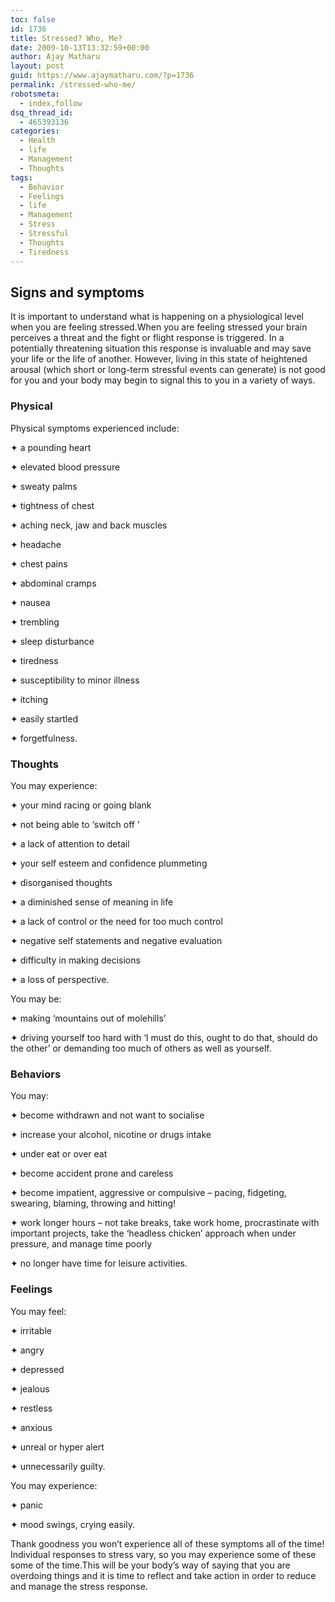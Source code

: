 ```yaml
---
toc: false
id: 1736
title: Stressed? Who, Me?
date: 2009-10-13T13:32:59+00:00
author: Ajay Matharu
layout: post
guid: https://www.ajaymatharu.com/?p=1736
permalink: /stressed-who-me/
robotsmeta:
  - index,follow
dsq_thread_id:
  - 465393136
categories:
  - Health
  - life
  - Management
  - Thoughts
tags:
  - Behavior
  - Feelings
  - life
  - Management
  - Stress
  - Stressful
  - Thoughts
  - Tiredness
---
```

## Signs and symptoms

It is important to understand what is happening on a physiological level when you are feeling stressed.When you are feeling stressed your brain perceives a threat and the fight or flight response is triggered. In a potentially threatening situation this response is invaluable and may save your life or the life of another. However, living in this state of heightened arousal (which short or long-term stressful events can generate) is not good for you and your body may begin to signal this to you in a variety of ways.

### Physical

Physical symptoms experienced include:
  
✦ a pounding heart
  
✦ elevated blood pressure
  
✦ sweaty palms
  
✦ tightness of chest
  
✦ aching neck, jaw and back muscles
  
✦ headache
  
✦ chest pains
  
✦ abdominal cramps
  
✦ nausea
  
✦ trembling
  
✦ sleep disturbance
  
✦ tiredness
  
✦ susceptibility to minor illness
  
✦ itching
  
✦ easily startled
  
✦ forgetfulness.

### Thoughts

You may experience:
  
✦ your mind racing or going blank
  
✦ not being able to ‘switch off ’
  
✦ a lack of attention to detail
  
✦ your self esteem and confidence plummeting
  
✦ disorganised thoughts
  
✦ a diminished sense of meaning in life
  
✦ a lack of control or the need for too much control
  
✦ negative self statements and negative evaluation
  
✦ difficulty in making decisions
  
✦ a loss of perspective.
  
You may be:
  
✦ making ‘mountains out of molehills’
  
✦ driving yourself too hard with ‘I must do this, ought to do that, should do the other’ or demanding too much of others as well as yourself.

### Behaviors

You may:
  
✦ become withdrawn and not want to socialise
  
✦ increase your alcohol, nicotine or drugs intake
  
✦ under eat or over eat
  
✦ become accident prone and careless
  
✦ become impatient, aggressive or compulsive – pacing, fidgeting, swearing, blaming, throwing and hitting!
  
✦ work longer hours – not take breaks, take work home, procrastinate with important projects, take the ‘headless chicken’ approach when under pressure, and manage time poorly
  
✦ no longer have time for leisure activities.

### Feelings

You may feel:
  
✦ irritable
  
✦ angry
  
✦ depressed
  
✦ jealous
  
✦ restless
  
✦ anxious
  
✦ unreal or hyper alert
  
✦ unnecessarily guilty.
  
You may experience:
  
✦ panic
  
✦ mood swings, crying easily.

Thank goodness you won’t experience all of these symptoms all of the time! Individual responses to stress vary, so you may experience some of these some of the time.This will be your body’s way of saying that you are overdoing things and it is time to reflect and take action in order to reduce and manage the stress response.
